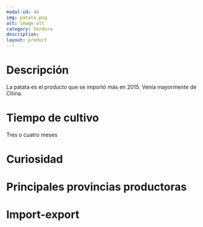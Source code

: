 ```yaml
---
modal-id: 44
img: patata.png
alt: image-alt
category: Verdura
description:
layout: product
---
```


# Descripción
La patata es el producto que se importó más en 2015. Venía mayormente de China.

# Tiempo de cultivo
Tres o cuatro meses

# Curiosidad

# Principales provincias productoras
<div class="chart"></div>

# Import-export
<svg class="import-export" width="600" height="350"></svg>
